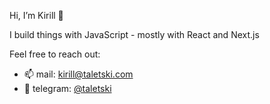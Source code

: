Hi, I’m Kirill 👋

I build things with JavaScript - mostly with React and Next.js 

Feel free to reach out:
- 📫 mail: kirill@taletski.com
- 📱 telegram: [@taletski](https://t.me/taletski)

<!---
taletski/taletski is a ✨ special ✨ repository because its `README.md` (this file) appears on your GitHub profile.
You can click the Preview link to take a look at your changes.
--->
